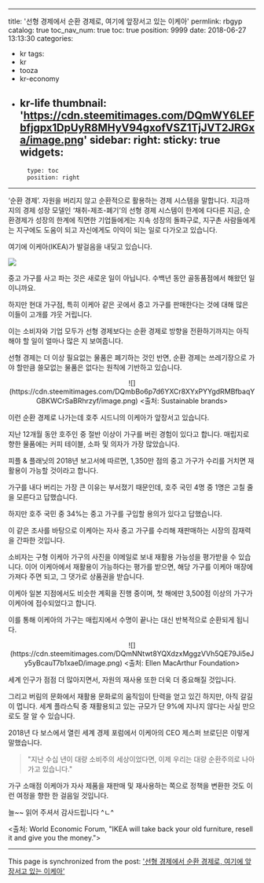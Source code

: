 
---
title: '선형 경제에서 순환 경제로, 여기에 앞장서고 있는 이케아'
permlink: rbgyp
catalog: true
toc_nav_num: true
toc: true
position: 9999
date: 2018-06-27 13:13:30
categories:
- kr
tags:
- kr
- tooza
- kr-economy
- kr-life
thumbnail: 'https://cdn.steemitimages.com/DQmWY6LEFbfjgpx1DpUyR8MHyV94gxofVSZ1TjJVT2JRGxa/image.png'
sidebar:
    right:
        sticky: true
widgets:
    -
        type: toc
        position: right
---


‘순환 경제’. 자원을 버리지 않고 순환적으로 활용하는 경제 시스템을 말합니다. 지금까지의 경제 성장 모델인 ‘채취-제조-폐기’의 선형 경제 시스템이 한계에 다다른 지금, 순환경제가 성장의 한계에 직면한 기업들에게는 지속 성장의 돌파구로, 지구촌 사람들에게는 지구에도 도움이 되고 자신에게도 이익이 되는 일로 다가오고 있습니다. 

여기에 이케아(IKEA)가 발걸음을 내딪고 있습니다. 

![](https://cdn.steemitimages.com/DQmWY6LEFbfjgpx1DpUyR8MHyV94gxofVSZ1TjJVT2JRGxa/image.png)

중고 가구를 사고 파는 것은 새로운 일이 아닙니다.  수백년 동안 골동품점에서 해왔던 일이니까요.

하지만 현대 가구점, 특히 이케아 같은 곳에서 중고 가구를 판매한다는 것에 대해 많은 이들이 고개를 갸웃 거립니다. 

이는 소비자와 기업 모두가 선형 경제보다는 순환 경제로 방향을 전환하기까지는 아직 해야 할 일이 얼마나 많은 지 보여줍니다.

선형 경제는 더 이상 필요없는 물품은 폐기하는 것인 반면, 순환 경제는 쓰레기장으로 가야 할만큼 쓸모없는 물품은 없다는 원칙에 기반하고 있습니다.

<center>
![](https://cdn.steemitimages.com/DQmbBo6p7d6YXCr8XYxPYYgdRMBfbaqYGBKWCrSaBRhrzyf/image.png)
<출처: Sustainable brands>
</center>

이런 순환 경제로 나가는데 호주 시드니의 이케아가 앞장서고 있습니다. 

지난 12개월 동안 호주인 중 절반 이상이 가구를 버린 경험이 있다고 합니다.  매립지로 향한 물품에는 커피 테이블, 소파 및 의자가 가장 많았습니다.

피플 & 플래닛의 2018년 보고서에 따르면, 1,350만 점의 중고 가구가 수리를 거치면 재활용이 가능할 것이라고 합니다.

가구를 내다 버리는 가장 큰 이유는 부서졌기 때문인데, 호주 국민 4명 중 1명은 고칠 줄을 모른다고 답했습니다.

하지만 호주 국민 중 34%는 중고 가구를 구입할 용의가 있다고 답했습니다.

이 같은 조사를 바탕으로 이케아는 자사 중고 가구를 수리해 재판매하는 시장의 잠재력을 간파한 것입니다. 

소비자는 구형 이케아 가구의 사진을 이메일로 보내 재활용 가능성을 평가받을 수 있습니다.  이어 이케아에서 재활용이 가능하다는 평가를 받으면, 해당 가구를 이케아 매장에 가져다 주면 되고, 그 댓가로 상품권을 받습니다.

이케아 일본 지점에서도 비슷한 계획을 진행 중이며, 첫 해에만 3,500점 이상의 가구가 이케아에 접수되었다고 합니다.

이를 통해 이케아의 가구는 매립지에서 수명이 끝나는 대신 반복적으로 순환되게 됩니다. 

<center>
![](https://cdn.steemitimages.com/DQmNNtwt8YQXdzxMggzVVh5QE79Ji5eJy5yBcauT7b1xaeD/image.png)
<출처: Ellen MacArthur Foundation>
</center>

세계 인구가 점점 더 많아지면서, 자원의 재사용 또한 더욱 더 중요해질 것입니다.

그리고 버림의 문화에서 재활용 문화로의 움직임이 탄력을 얻고 있긴 하지만, 아직 갈길이 멉니다. 세계 플라스틱 중 재활용되고 있는 규모가 단 9%에 지나지 않다는 사실 만으로도 잘 알 수 있습니다. 

2018년 다 보스에서 열린 세계 경제 포럼에서 이케아의 CEO 제스퍼 브로딘은 이렇게 말했습니다.

>"지난 수십 년이 대량 소비주의 세상이었다면, 이제 우리는 대량 순환주의로 나아가고 있습니다." 

가구 소매점 이케아가 자사 제품을 재판매 및 재사용하는 쪽으로 정책을 변환한 것도 이런 여정을 향한 한 걸음일 것입니다.

늘~~ 읽어 주셔서 감사드립니다 ^ㄴ^

<출처: World Economic Forum, "IKEA will take back your old furniture, resell it and give you the money.">

- - -

This page is synchronized from the post: ['선형 경제에서 순환 경제로, 여기에 앞장서고 있는 이케아'](https://steemit.com/@pius.pius/rbgyp)
